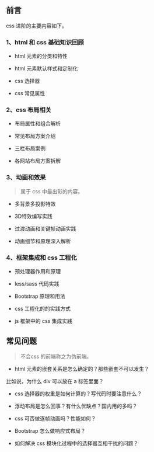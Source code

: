 

## 前言

css 进阶的主要内容如下。

### 1、html 和 css 基础知识回顾

- html 元素的分类和特性

- html 元素默认样式和定制化

- css 选择器

- css 常见属性

### 2、css 布局相关

- 布局属性和组合解析

- 常见布局方案介绍

- 三栏布局案例

- 各网站布局方案拆解

### 3、动画和效果

> 属于 css 中最出彩的内容。

- 多背景多投影特效

- 3D特效编写实践

- 过渡动画和关键帧动画实践

- 动画细节和原理深入解析

### 4、框架集成和 css 工程化

- 预处理器作用和原理

- less/sass 代码实践

- Bootstrap 原理和用法

- css 工程化的的实践方式

- js 框架中的 css 集成实践

## 常见问题

> 不会css 的前端称之为伪前端。

- html 元素的嵌套关系是怎么确定的？那些嵌套不可以发生？

比如说，为什么 div 可以放在 a 标签里面？

- css 选择器的权重是如何计算的？写代码时要注意什么？

- 浮动布局是怎么回事？有什么优缺点？国内用的多吗？

- css 可否做逐帧动画吗？性能如何？

- Bootstrap 怎么做响应式布局？

- 如何解决 css 模块化过程中的选择器互相干扰的问题？











